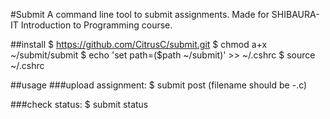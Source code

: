 #Submit
A command line tool to submit assignments. Made for SHIBAURA-IT Introduction to Programming course.

##install
$ https://github.com/CitrusC/submit.git
$ chmod a+x ~/submit/submit
$ echo 'set path=($path ~/submit)' >> ~/.cshrc
$ source ~/.cshrc

##usage
###upload assignment:
$ submit post <file>
(filename should be <assignment type><week number>-<question number>.c)

###check status:
$ submit status
